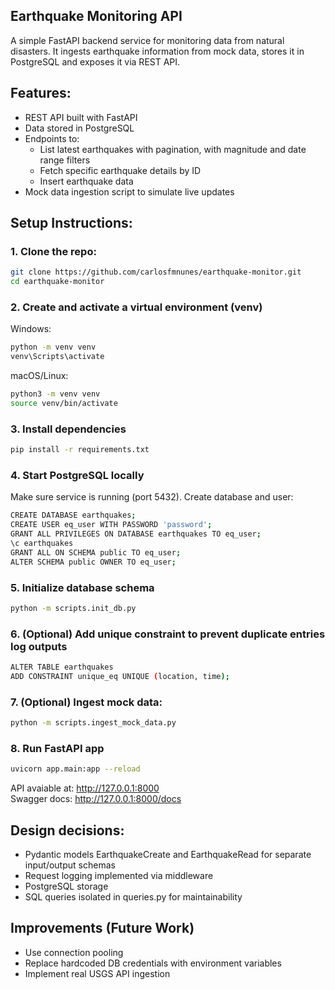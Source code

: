 ## Earthquake Monitoring API

A simple FastAPI backend service for monitoring data from natural disasters. It ingests earthquake information from mock data, stores it in PostgreSQL and exposes it via REST API.

## Features:
- REST API built with FastAPI
- Data stored in PostgreSQL
- Endpoints to:
  - List latest earthquakes with pagination, with magnitude and date range filters
  - Fetch specific earthquake details by ID
  - Insert earthquake data
- Mock data ingestion script to simulate live updates

## Setup Instructions:
### 1. Clone the repo:
```bash
git clone https://github.com/carlosfmnunes/earthquake-monitor.git
cd earthquake-monitor
```

### 2. Create and activate a virtual environment (venv)
Windows:  
```bash
python -m venv venv  
venv\Scripts\activate
```
macOS/Linux:

```bash
python3 -m venv venv  
source venv/bin/activate
```

### 3. Install dependencies
```bash
pip install -r requirements.txt
```


### 4. Start PostgreSQL locally
Make sure service is running (port 5432).
Create database and user:  
```bash
CREATE DATABASE earthquakes;  
CREATE USER eq_user WITH PASSWORD 'password';  
GRANT ALL PRIVILEGES ON DATABASE earthquakes TO eq_user;
\c earthquakes  
GRANT ALL ON SCHEMA public TO eq_user;  
ALTER SCHEMA public OWNER TO eq_user;
```



### 5. Initialize database schema
```bash
python -m scripts.init_db.py
```


### 6. (Optional) Add unique constraint to prevent duplicate entries log outputs
```bash
ALTER TABLE earthquakes  
ADD CONSTRAINT unique_eq UNIQUE (location, time);
```


### 7. (Optional) Ingest mock data:
```bash
python -m scripts.ingest_mock_data.py
```


### 8. Run FastAPI app
```bash
uvicorn app.main:app --reload
```


API avaiable at: http://127.0.0.1:8000  
Swagger docs: http://127.0.0.1:8000/docs

## Design decisions:
- Pydantic models EarthquakeCreate and EarthquakeRead for separate input/output schemas  
- Request logging implemented via middleware  
- PostgreSQL storage  
- SQL queries isolated in queries.py for maintainability  

## Improvements (Future Work)
- Use connection pooling  
- Replace hardcoded DB credentials with environment variables  
- Implement real USGS API ingestion  
